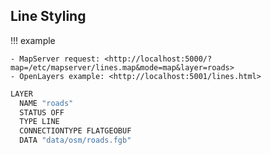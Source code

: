## Line Styling

!!! example

    - MapServer request: <http://localhost:5000/?map=/etc/mapserver/lines.map&mode=map&layer=roads>
    - OpenLayers example: <http://localhost:5001/lines.html>

```scala
LAYER
  NAME "roads"
  STATUS OFF
  TYPE LINE
  CONNECTIONTYPE FLATGEOBUF
  DATA "data/osm/roads.fgb"
```

